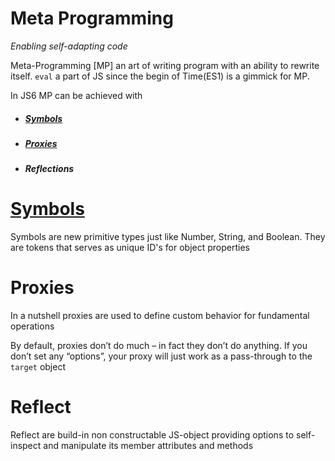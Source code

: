 # Meta Programming

_Enabling self-adapting code_

Meta-Programming \[MP\] an art of writing program with an ability to rewrite itself. `eval` a part of JS since the begin of Time\(ES1\) is a gimmick for MP.

In JS6 MP can be achieved with

* ##### [Symbols](https://dominic097.github.io/blog/symbols.html "Symbols in JavaScript")
* ##### [Proxies](https://dominic097.github.io/blog/proxies.html "Proxies in JavaScript")
* ##### Reflections

# [Symbols](https://dominic097.github.io/blog/symbols.html)

Symbols are new primitive types just like Number, String, and Boolean. They are tokens that serves as unique ID's for object properties

# Proxies

In a nutshell proxies are used to define custom behavior for fundamental operations

By default, proxies don’t do much – in fact they don’t do anything. If you don’t set any “options”, your proxy will just work as a pass-through to the `target` object

# Reflect

Reflect are build-in non constructable JS-object providing options to self-inspect and manipulate its member attributes and methods

